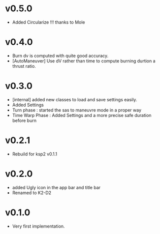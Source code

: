 # v0.5.0
* Added Circularize !!! thanks to Mole

# v0.4.0
* Burn dv is computed with quite good accuracy.
* [AutoManeuver] Use dV rather than time to compute burning durtion a thrust ratio.

# v0.3.0
* [internal] added new classes to load and save settings easily.
* Added Settings
* Turn phase : started the sas to maneuvre mode in a proper way
* Time Warp Phase : Added Settings and a more precise safe duration before burn

# v0.2.1
* Rebuild for ksp2 v0.1.1

# v0.2.0

* added Ugly icon in the app bar and title bar
* Renamed to K2-D2

# v0.1.0

* Very first implementation.